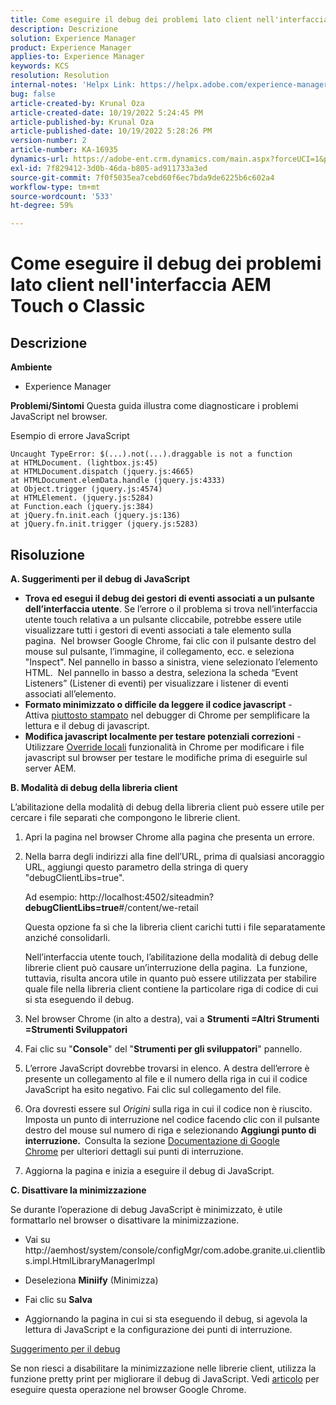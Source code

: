 ```yaml
---
title: Come eseguire il debug dei problemi lato client nell'interfaccia AEM Touch o Classic
description: Descrizione
solution: Experience Manager
product: Experience Manager
applies-to: Experience Manager
keywords: KCS
resolution: Resolution
internal-notes: 'Helpx Link: https://helpx.adobe.com/experience-manager/kb/How-to-debug-javascript-errors-in-AEM.html'
bug: false
article-created-by: Krunal Oza
article-created-date: 10/19/2022 5:24:45 PM
article-published-by: Krunal Oza
article-published-date: 10/19/2022 5:28:26 PM
version-number: 2
article-number: KA-16935
dynamics-url: https://adobe-ent.crm.dynamics.com/main.aspx?forceUCI=1&pagetype=entityrecord&etn=knowledgearticle&id=ffcea1ea-d24f-ed11-bba2-00224808679b
exl-id: 7f829412-3d0b-46da-b805-ad911733a3ed
source-git-commit: 7f0f5035ea7cebd60f6ec7bda9de6225b6c602a4
workflow-type: tm+mt
source-wordcount: '533'
ht-degree: 59%

---
```


# Come eseguire il debug dei problemi lato client nell&#39;interfaccia AEM Touch o Classic

## Descrizione

<b>Ambiente</b>
- Experience Manager



<b>Problemi/Sintomi</b>
Questa guida illustra come diagnosticare i problemi JavaScript nel browser.

Esempio di errore JavaScript




```
Uncaught TypeError: $(...).not(...).draggable is not a function
at HTMLDocument. (lightbox.js:45)
at HTMLDocument.dispatch (jquery.js:4665)
at HTMLDocument.elemData.handle (jquery.js:4333)
at Object.trigger (jquery.js:4574)
at HTMLElement. (jquery.js:5284)
at Function.each (jquery.js:384)
at jQuery.fn.init.each (jquery.js:136)
at jQuery.fn.init.trigger (jquery.js:5283)
```



## Risoluzione


<b>A. Suggerimenti per il debug di JavaScript</b>

- <b>Trova ed esegui il debug dei gestori di eventi associati a un pulsante dell’interfaccia utente</b>. Se l’errore o il problema si trova nell’interfaccia utente touch relativa a un pulsante cliccabile, potrebbe essere utile visualizzare tutti i gestori di eventi associati a tale elemento sulla pagina.  Nel browser Google Chrome, fai clic con il pulsante destro del mouse sul pulsante, l’immagine, il collegamento, ecc. e seleziona &quot;Inspect&quot;. Nel pannello in basso a sinistra, viene selezionato l’elemento HTML.  Nel pannello in basso a destra, seleziona la scheda “Event Listeners” (Listener di eventi) per visualizzare i listener di eventi associati all’elemento.
- <b>Formato minimizzato o difficile da leggere il codice javascript</b> - Attiva [piuttosto stampato](https://developers.google.com/web/tools/chrome-devtools/javascript/pretty-print) nel debugger di Chrome per semplificare la lettura e il debug di javascript.
- <b>Modifica javascript localmente per testare potenziali correzioni</b> - Utilizzare [Override locali](https://developers.google.com/web/updates/2018/01/devtools#overrides) funzionalità in Chrome per modificare i file javascript sul browser per testare le modifiche prima di eseguirle sul server AEM.


<b>B. Modalità di debug della libreria client</b>

L’abilitazione della modalità di debug della libreria client può essere utile per cercare i file separati che compongono le librerie client.

1. Apri la pagina nel browser Chrome alla pagina che presenta un errore.
2. Nella barra degli indirizzi alla fine dell’URL, prima di qualsiasi ancoraggio URL, aggiungi questo parametro della stringa di query &quot;debugClientLibs=true&quot;.

   Ad esempio: http://localhost:4502/siteadmin?<b>debugClientLibs=true</b>#/content/we-retail

   Questa opzione fa sì che la libreria client carichi tutti i file separatamente anziché consolidarli.

   Nell’interfaccia utente touch, l’abilitazione della modalità di debug delle librerie client può causare un’interruzione della pagina.  La funzione, tuttavia, risulta ancora utile in quanto può essere utilizzata per stabilire quale file nella libreria client contiene la particolare riga di codice di cui si sta eseguendo il debug.
3. Nel browser Chrome (in alto a destra), vai a <b>Strumenti =Altri Strumenti =Strumenti Sviluppatori</b>
4. Fai clic su &quot;<b>Console</b>&quot; del &quot;<b>Strumenti per gli sviluppatori</b>&quot; pannello.
5. L’errore JavaScript dovrebbe trovarsi in elenco. A destra dell’errore è presente un collegamento al file e il numero della riga in cui il codice JavaScript ha esito negativo. Fai clic sul collegamento del file.
6. Ora dovresti essere sul *Origini* sulla riga in cui il codice non è riuscito. Imposta un punto di interruzione nel codice facendo clic con il pulsante destro del mouse sul numero di riga e selezionando <b>Aggiungi punto di interruzione.  </b>Consulta la sezione [Documentazione di Google Chrome](https://developers.google.com/web/tools/chrome-devtools/javascript/breakpoints) per ulteriori dettagli sui punti di interruzione.
7. Aggiorna la pagina e inizia a eseguire il debug di JavaScript.


<b>C. Disattivare la minimizzazione</b>

Se durante l’operazione di debug JavaScript è minimizzato, è utile formattarlo nel browser o disattivare la minimizzazione.

- Vai su http://aemhost/system/console/configMgr/com.adobe.granite.ui.clientlibs.impl.HtmlLibraryManagerImpl


- Deseleziona <b>Miniify</b> (Minimizza)


- Fai clic su <b>Salva</b>


- Aggiornando la pagina in cui si sta eseguendo il debug, si agevola la lettura di JavaScript e la configurazione dei punti di interruzione.


<u>Suggerimento per il debug</u>

Se non riesci a disabilitare la minimizzazione nelle librerie client, utilizza la funzione pretty print per migliorare il debug di JavaScript. Vedi [articolo](https://developers.google.com/web/tools/chrome-devtools/javascript/pretty-print) per eseguire questa operazione nel browser Google Chrome.
